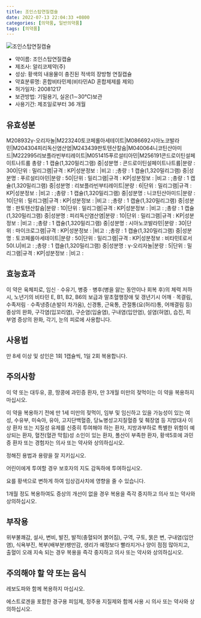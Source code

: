 ```yaml
---
title: 조인스탑연질캡슐
date: 2022-07-13 22:04:33 +0800
categories: [의약품, 일반의약품]
tags: [의약품]
---
```

![조인스탑연질캡슐](https://nedrug.mfds.go.kr/pbp/cmn/itemImageDownload/151688585610000076)

- 약이름: 조인스탑연질캡슐
- 제조사: 알리코제약(주)
- 성상: 황색의 내용물이 충진된 적색의 장방형 연질캡슐
- 약효분류명: 혼합비타민제(비타민AD 혼합제제를 제외)
- 허가일자: 20081217
- 보관방법: 기밀용기, 실온(1∼30℃)보관
- 사용기간: 제조일로부터 36 개월
## 유효성분
M208932γ-오리자놀|M223240토코페롤아세테이트|M086692시아노코발라민|M204304피리독신염산염|M243439판토텐산칼슘|M040064니코틴산아미드|M222995리보플라빈부티레이트|M051415푸르설티아민|M256191콘드로이틴설페이트나트륨
총량 : 1 캡슐(1,320밀리그램) 중|성분명 : 콘드로이틴설페이트나트륨|분량 : 300|단위 : 밀리그램|규격 : KP|성분정보 : |비고 : ;총량 : 1 캡슐(1,320밀리그램) 중|성분명 : 푸르설티아민|분량 : 50|단위 : 밀리그램|규격 : KP|성분정보 : |비고 : ;총량 : 1 캡슐(1,320밀리그램) 중|성분명 : 리보플라빈부티레이트|분량 : 6|단위 : 밀리그램|규격 : KP|성분정보 : |비고 : ;총량 : 1 캡슐(1,320밀리그램) 중|성분명 : 니코틴산아미드|분량 : 10|단위 : 밀리그램|규격 : KP|성분정보 : |비고 : ;총량 : 1 캡슐(1,320밀리그램) 중|성분명 : 판토텐산칼슘|분량 : 10|단위 : 밀리그램|규격 : KP|성분정보 : |비고 : ;총량 : 1 캡슐(1,320밀리그램) 중|성분명 : 피리독신염산염|분량 : 10|단위 : 밀리그램|규격 : KP|성분정보 : |비고 : ;총량 : 1 캡슐(1,320밀리그램) 중|성분명 : 시아노코발라민|분량 : 30|단위 : 마이크로그램|규격 : KP|성분정보 : |비고 : ;총량 : 1 캡슐(1,320밀리그램) 중|성분명 : 토코페롤아세테이트|분량 : 50|단위 : 밀리그램|규격 : KP|성분정보 : 비타민E로서 50I.U|비고 : ;총량 : 1 캡슐(1,320밀리그램) 중|성분명 : γ-오리자놀|분량 : 5|단위 : 밀리그램|규격 : KP|성분정보 : |비고 :
## 효능효과
이 약은 육체피로, 임신ㆍ수유기, 병중ㆍ병후(병을 앓는 동안이나 회복 후)의 체력 저하 시, 노년기의 비타민 E, B1, B2, B6의 보급과 말초혈행장애 및 갱년기시 어깨ㆍ목결림, 수족저림ㆍ수족냉증(손발이 차가움), 신경통, 근육통, 관절통(요(허리)통, 어깨결림 등) 증상의 완화, 구각염(입꼬리염), 구순염(입술염), 구내염(입안염), 설염(혀염), 습진, 피부염 증상의 완화, 각기, 눈의 피로에 사용합니다.

## 사용법
만 8세 이상 및 성인은 1회 1캡슐씩, 1일 2회 복용합니다.

## 주의사항
이 약 또는 대두유, 콩, 땅콩에 과민증 환자, 만 3개월 미만의 젖먹이는 이 약을 복용하지 마십시오.

이 약을 복용하기 전에 만 1세 미만의 젖먹이, 임부 및 임신하고 있을 가능성이 있는 여성, 수유부, 미숙아, 유아, 고지단백혈증, 당뇨병성고지질혈증 및 췌장염 등 지방대사 이상 환자 또는 지질성 유제를 신중히 투여해야 하는 환자, 지방과부하로 특별한 위험이 예상되는 환자, 혈전(혈관 막힘)성 소인이 있는 환자, 폴산이 부족한 환자, 황색5호에 과민증 환자 또는 경험자는 의사 또는 약사와 상의하십시오.

정해진 용법과 용량을 잘 지키십시오.

어린이에게 투여할 경우 보호자의 지도 감독하에 투여하십시오.

요를 황색으로 변하게 하여 임상검사치에 영향을 줄 수 있습니다.

1개월 정도 복용하여도 증상의 개선이 없을 경우 복용을 즉각 중지하고 의사 또는 약사와 상의하십시오.

## 부작용
위부불쾌감, 설사, 변비, 발진, 발적(충혈되어 붉어짐), 구역, 구토, 묽은 변, 구내염(입안염), 식욕부진, 복부(배부분)팽만감, 생리가 예정보다 빨라지거나 양이 점점 많아지고, 출혈이 오래 지속 되는 경우 복용을 즉각 중지하고 의사 또는 약사와 상의하십시오.

## 주의해야 할 약 또는 음식
레보도파와 함께 복용하지 마십시오.

에스트로겐을 포함한 경구용 피임제, 정주용 지질제와 함께 사용 시 의사 또는 약사와 상의하십시오.

